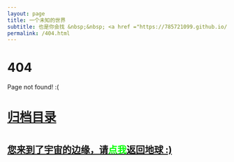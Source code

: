 ```yaml
---
layout: page
title: 一个未知的世界
subtitle: 也是你会找 &nbsp;&nbsp; <a href ="https://785721099.github.io/arch.html">架构</a>&nbsp;&nbsp; <a href ="https://785721099.github.io/life.html">生活故事</a>&nbsp;&nbsp; <a href ="https://785721099.github.io/jvm.html">JVM</a>&nbsp;&nbsp; <a href ="https://785721099.github.io/spring-boot.html">Spring Boot</a>&nbsp;&nbsp; <a href ="https://785721099.github.io/spring-cloud.html">Spring Cloud</a>
permalink: /404.html
---
```


# 404

Page not found! :(

<h1><a href ="https://785721099.github.io/archives.html">归档目录</a><h1>

<h2><a href="https://785721099.github.io/archives.html">您来到了宇宙的边缘，请<span style="color:#00FF00">点我</span>返回地球 :)</a></h2>
